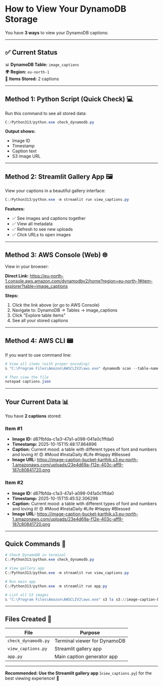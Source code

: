 # How to View Your DynamoDB Storage

You have **3 ways** to view your DynamoDB captions:

---

## ✅ **Current Status**

📊 **DynamoDB Table:** `image_captions`  
🌍 **Region:** `eu-north-1`  
📝 **Items Stored:** 2 captions

---

## **Method 1: Python Script (Quick Check)** 💻

Run this command to see all stored data:

```powershell
C:/Python313/python.exe check_dynamodb.py
```

**Output shows:**
- Image ID
- Timestamp
- Caption text
- S3 image URL

---

## **Method 2: Streamlit Gallery App** 🖼️

View your captions in a beautiful gallery interface:

```powershell
C:/Python313/python.exe -m streamlit run view_captions.py
```

**Features:**
- ✅ See images and captions together
- ✅ View all metadata
- ✅ Refresh to see new uploads
- ✅ Click URLs to open images

---

## **Method 3: AWS Console (Web)** 🌐

View in your browser:

**Direct Link:**
https://eu-north-1.console.aws.amazon.com/dynamodbv2/home?region=eu-north-1#item-explorer?table=image_captions

**Steps:**
1. Click the link above (or go to AWS Console)
2. Navigate to: DynamoDB → Tables → image_captions
3. Click "Explore table items"
4. See all your stored captions

---

## **Method 4: AWS CLI** 📟

If you want to use command line:

```powershell
# View all items (with proper encoding)
& "C:\Program Files\Amazon\AWSCLIV2\aws.exe" dynamodb scan --table-name image_captions --region eu-north-1 --output json > captions.json

# Then view the file
notepad captions.json
```

---

## **Your Current Data** 📊

You have **2 captions** stored:

### Item #1
- **Image ID:** d87fbfda-c1a3-47a1-a098-041a0c1ffda0
- **Timestamp:** 2025-10-15T15:48:17.864896
- **Caption:** Current mood: a table with different types of font and numbers and loving it! 😍 #Mood #InstaDaily #Life #Happy #Blessed
- **Image URL:** https://image-caption-bucket-karthik.s3.eu-north-1.amazonaws.com/uploads/23e4d69a-f12e-403c-aff9-187c80841720.png

### Item #2
- **Image ID:** d87fbfda-c1a3-47a1-a098-041a0c1ffda0
- **Timestamp:** 2025-10-15T15:45:52.306298
- **Caption:** Current mood: a table with different types of font and numbers and loving it! 😍 #Mood #InstaDaily #Life #Happy #Blessed
- **Image URL:** https://image-caption-bucket-karthik.s3.eu-north-1.amazonaws.com/uploads/23e4d69a-f12e-403c-aff9-187c80841720.png

---

## **Quick Commands** 🚀

```powershell
# Check DynamoDB in terminal
C:/Python313/python.exe check_dynamodb.py

# View gallery app
C:/Python313/python.exe -m streamlit run view_captions.py

# Run main app
C:/Python313/python.exe -m streamlit run app.py

# List all S3 images
& "C:\Program Files\Amazon\AWSCLIV2\aws.exe" s3 ls s3://image-caption-bucket-karthik/uploads/
```

---

## **Files Created** 📁

| File | Purpose |
|------|---------|
| `check_dynamodb.py` | Terminal viewer for DynamoDB |
| `view_captions.py` | Streamlit gallery app |
| `app.py` | Main caption generator app |

---

**Recommended: Use the Streamlit gallery app** (`view_captions.py`) for the best viewing experience! 🎨
